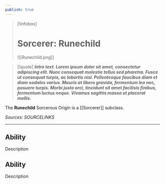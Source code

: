 ```yaml
---
publish: true
---
```

> [!infobox]
> # Sorcerer: Runechild
> ![[Runechild.png]]

> [!quote]
> **_Intro text. Lorem ipsum dolor sit amet, consectetur adipiscing elit. Nunc consequat molestie tellus sed pharetra. Fusce ut consequat turpis, ac lobortis nisl. Pellentesque faucibus diam et diam sodales varius. Mauris at libero gravida, fermentum leo nec, posuere turpis. Morbi justo orci, tincidunt sit amet facilisis finibus, fermentum luctus neque. Vivamus sagittis massa ut placerat mollis._**

The **Runechild** Sorcerous Origin is a [[Sorcerer]] subclass.

*Sources: SOURCELINKS*
***
## Ability
Description
## Ability
Description
